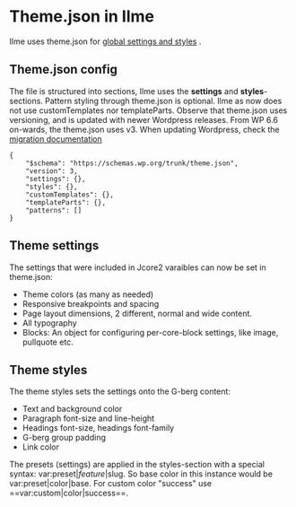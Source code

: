 # Theme.json in Ilme

Ilme uses theme.json for [global settings and styles](https://developer.wordpress.org/themes/global-settings-and-styles/) .

## Theme.json config

The file is structured into sections, Ilme uses the **settings** and **styles**-sections. Pattern styling through theme.json is optional. Ilme as now does not use customTemplates nor templateParts.
Observe that theme.json uses versioning, and is updated with newer Wordpress releases. From WP 6.6 on-wards, the theme.json uses v3. When updating Wordpress, check the [migration documentation](https://developer.wordpress.org/block-editor/reference-guides/theme-json-reference/theme-json-migrations/)

```
{
	"$schema": "https://schemas.wp.org/trunk/theme.json",
	"version": 3,
	"settings": {},
	"styles": {},
	"customTemplates": {},
	"templateParts": {},
	"patterns": []
}
```

## Theme settings

The settings that were included in Jcore2 varaibles can now be set in theme.json:

- Theme colors (as many as needed)
- Responsive breakpoints and spacing
- Page layout dimensions, 2 different, normal and wide content.
- All typography
- Blocks: An object for configuring per-core-block settings, like image, pullquote etc.

## Theme styles

The theme styles sets the settings onto the G-berg content:

- Text and background color
- Paragraph font-size and line-height
- Headings font-size, headings font-family
- G-berg group padding
- Link color

The presets (settings) are applied in the styles-section with a special syntax:
var:preset|$feature|$slug. So base color in this instance would be var:preset|color|base. For custom color "success" use
==var:custom|color|success==.
